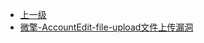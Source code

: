 * [上一级](docs/wy876_poc/)
* [微擎-AccountEdit-file-upload文件上传漏洞](docs/wy876_poc/%E5%BE%AE%E6%93%8E/%E5%BE%AE%E6%93%8E-AccountEdit-file-upload%E6%96%87%E4%BB%B6%E4%B8%8A%E4%BC%A0%E6%BC%8F%E6%B4%9E.md)
